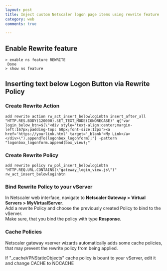```yaml
---
layout: post
title: Inject custom Netscaler logon page items using rewrite feature
category: web
comments: true

---
```


## Enable Rewrite feature

```shell
> enable ns feature REWRITE 
 Done 
> show ns feature 
```

## Inserting text below Logon Button via Rewrite Policy

### Create Rewrite Action

```shell
add rewrite action rw_act_insert_belowloginbtn insert_after_all "HTTP.RES.BODY(120000).SET_TEXT_MODE(IGNORECASE)" q{"var login_below_btn=$(\"<div style='text-align:center;margin-left:167px;padding-top: 60px;font-size:12px'><a href='https://yourlink.html' target='_blank'>My Link</a></div>\").appendTo(logonbox_logonform);"} -pattern "logonbox_logonform.append(box_view);"
```

### Create Rewrite Policy

```shell
add rewrite policy rw_pol_insert_belowloginbtn "HTTP.REQ.URL.CONTAINS(\"gateway_login_view.js\")" rw_act_insert_belowloginbtn
```

### Bind Rewrite Policy to your vServer

In Netscaler web interface, navigate to __Netscaler Gateway > Virtual Servers > MyVirtualServer__.  
Add a rewrite Policy and choose the previously created Policy to bind to the vServer.  
Make sure, that you bind the policy with type __Response__.

### Cache Policies

Netscaler gateway vserver wizards automatically adds some cache policies, that may prevent the rewrite policy from being applied.

If "_cacheVPNStaticObjects" cache policy is bount to your vServer, edit it and change CACHE to NOCACHE